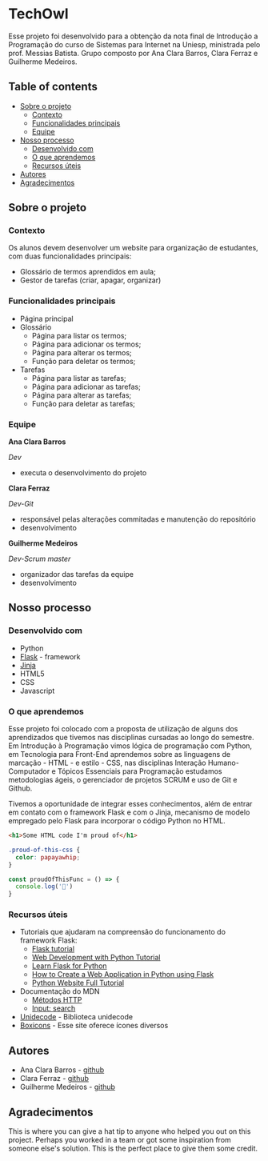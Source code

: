 # TechOwl

Esse projeto foi desenvolvido para a obtenção da nota final de Introdução a Programação do curso de Sistemas para Internet na Uniesp, ministrada pelo prof. Messias Batista. Grupo composto por Ana Clara Barros, Clara Ferraz e Guilherme Medeiros.

## Table of contents

- [Sobre o projeto](#sobre-o-projeto)
  - [Contexto](#contexto)
  - [Funcionalidades principais](#funcionalidades-principais)
  - [Equipe](#equipe)
- [Nosso processo](#nosso-processo)
  - [Desenvolvido com](#desenvolvido-com)
  - [O que aprendemos](#o-que-aprendemos)
  - [Recursos úteis](#recursos-úteis)
- [Autores](#autores)
- [Agradecimentos](#agradecimentos)

## Sobre o projeto

### Contexto

Os alunos devem desenvolver um website para organização de estudantes, com duas funcionalidades principais:

- Glossário de termos aprendidos em aula;
- Gestor de tarefas (criar, apagar, organizar)

### Funcionalidades principais

- Página principal
- Glossário
  - Página para listar os termos;
  - Página para adicionar os termos;
  - Página para alterar os termos;
  - Função para deletar os termos;
- Tarefas
  - Página para listar as tarefas;
  - Página para adicionar as tarefas;
  - Página para alterar as tarefas;
  - Função para deletar as tarefas;

### Equipe

**Ana Clara Barros**

*Dev*
* executa o desenvolvimento do projeto

**Clara Ferraz**

*Dev-Git*
* responsável pelas alterações commitadas e manutenção do repositório
* desenvolvimento

**Guilherme Medeiros**

*Dev-Scrum master*
* organizador das tarefas da equipe
* desenvolvimento

## Nosso processo

### Desenvolvido com

- Python
- [Flask](https://flask.palletsprojects.com/en/3.0.x/) - framework
- [Jinja](https://jinja.palletsprojects.com/en/3.1.x/)
- HTML5
- CSS
- Javascript

### O que aprendemos

Esse projeto foi colocado com a proposta de utilização de alguns dos aprendizados que tivemos nas disciplinas cursadas ao longo do semestre. Em Introdução à Programação vimos lógica de programação com Python, em Tecnologia para Front-End aprendemos sobre as linguagens de marcação - HTML - e estilo - CSS, nas disciplinas Interação Humano-Computador e Tópicos Essenciais para Programação estudamos metodologias ágeis, o gerenciador de projetos SCRUM e uso de Git e Github.

Tivemos a oportunidade de integrar esses conhecimentos, além de entrar em contato com o framework Flask e com o Jinja, mecanismo de modelo empregado pelo Flask para incorporar o código Python no HTML.

```html
<h1>Some HTML code I'm proud of</h1>
```
```css
.proud-of-this-css {
  color: papayawhip;
}
```
```js
const proudOfThisFunc = () => {
  console.log('🎉')
}
```

### Recursos úteis

- Tutoriais que ajudaram na compreensão do funcionamento do framework Flask:
    - [Flask tutorial](https://www.youtube.com/watch?v=mqhxxeeTbu0&list=PLzMcBGfZo4-n4vJJybUVV3Un_NFS5EOgX)
    - [Web Development with Python Tutorial](https://www.youtube.com/watch?v=yBDHkveJUf4&t=11741s)
    - [Learn Flask for Python](https://www.youtube.com/watch?v=Z1RJmh_OqeA&t=408s)
    - [How to Create a Web Application in Python using Flask](https://www.youtube.com/watch?v=jQjjqEjZK58)
    - [Python Website Full Tutorial](https://www.youtube.com/watch?v=dam0GPOAvVI&t=3s)
- Documentação do MDN
    - [Métodos HTTP](https://developer.mozilla.org/pt-BR/docs/Web/HTTP/Methods)
    - [Input: search](https://developer.mozilla.org/en-US/docs/Web/HTML/Element/input/search)
- [Unidecode](https://pypi.org/project/Unidecode/) - Biblioteca unidecode
- [Boxicons](https://boxicons.com/usage) - Esse site oferece ícones diversos

## Autores

- Ana Clara Barros - [github](https://github.com/banaclara)
- Clara Ferraz - [github](https://github.com/claraferraz)
- Guilherme Medeiros - [github](https://github.com/guimferreira)

## Agradecimentos

This is where you can give a hat tip to anyone who helped you out on this project. Perhaps you worked in a team or got some inspiration from someone else's solution. This is the perfect place to give them some credit.